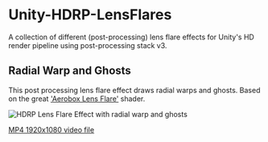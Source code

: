 # Unity-HDRP-LensFlares
A collection of different (post-processing) lens flare effects for Unity's HD render pipeline using post-processing stack v3.
 
## Radial Warp and Ghosts
This post processing lens flare effect draws radial warps and ghosts. Based on the great ['Aerobox Lens Flare'](https://github.com/modanhan/Unity-Lens-Flare-2019) shader.

![HDRP Lens Flare Effect with radial warp and ghosts](https://cyberdeck.github.io/repositories/unity-hdrp-lensflares/hdrp-lensflare.gif)

[MP4 1920x1080 video file](https://github.com/CyberDeck/cyberdeck.github.io/blob/master/repositories/unity-hdrp-lensflares/hdrp-lensflare.mp4?raw=true)